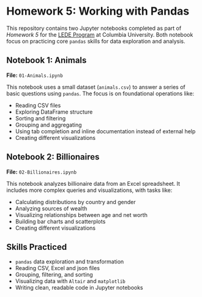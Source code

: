 # Homework 5: Working with Pandas

This repository contains two Jupyter notebooks completed as part of *Homework 5* for the [LEDE Program](https://ledeprogram.com) at Columbia University. Both notebook focus on practicing core `pandas` skills for data exploration and analysis.

## Notebook 1: Animals

**File:** `01-Animals.ipynb`

This notebook uses a small dataset (`animals.csv`) to answer a series of basic questions using `pandas`. The focus is on foundational operations like:

- Reading CSV files
- Exploring DataFrame structure
- Sorting and filtering
- Grouping and aggregating
- Using tab completion and inline documentation instead of external help
- Creating different visualizations

## Notebook 2: Billionaires

**File:** `02-Billionaires.ipynb`

This notebook analyzes billionaire data from an Excel spreadsheet. It includes more complex queries and visualizations, with tasks like:

- Calculating distributions by country and gender
- Analyzing sources of wealth
- Visualizing relationships between age and net worth
- Building bar charts and scatterplots
- Creating different visualizations

## Skills Practiced

- `pandas` data exploration and transformation
- Reading CSV, Excel and json files
- Grouping, filtering, and sorting
- Visualizing data with `Altair` and `matplotlib`
- Writing clean, readable code in Jupyter notebooks

